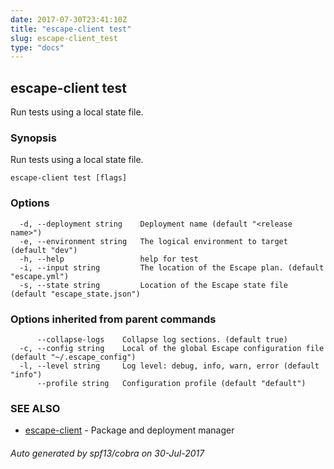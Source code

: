 ```yaml
---
date: 2017-07-30T23:41:10Z
title: "escape-client test"
slug: escape-client_test
type: "docs"
---
```

## escape-client test

Run tests using a local state file.

### Synopsis


Run tests using a local state file.

```
escape-client test [flags]
```

### Options

```
  -d, --deployment string    Deployment name (default "<release name>")
  -e, --environment string   The logical environment to target (default "dev")
  -h, --help                 help for test
  -i, --input string         The location of the Escape plan. (default "escape.yml")
  -s, --state string         Location of the Escape state file (default "escape_state.json")
```

### Options inherited from parent commands

```
      --collapse-logs    Collapse log sections. (default true)
  -c, --config string    Local of the global Escape configuration file (default "~/.escape_config")
  -l, --level string     Log level: debug, info, warn, error (default "info")
      --profile string   Configuration profile (default "default")
```

### SEE ALSO
* [escape-client](../escape-client/)	 - Package and deployment manager

###### Auto generated by spf13/cobra on 30-Jul-2017
